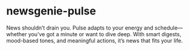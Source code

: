 # newsgenie-pulse
News shouldn’t drain you. Pulse adapts to your energy and schedule—whether you’ve got a minute or want to dive deep. With smart digests, mood-based tones, and meaningful actions, it’s news that fits your life.
